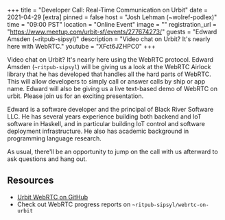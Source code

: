 +++
title = "Developer Call: Real-Time Communication on Urbit"
date = 2021-04-29
[extra]
pinned = false
host = "Josh Lehman (~wolref-podlex)"
time = "09:00 PST"
location = "Online Event"
image = ""
registration_url = "https://www.meetup.com/urbit-sf/events/277674273/"
guests = "Edward Amsden (~ritpub-sipsyl)"
description = "Video chat on Urbit? It's nearly here with WebRTC."
youtube = "XFct6JZHPC0"
+++

Video chat on Urbit? It's nearly here using the WebRTC protocol. Edward Amsden (`~ritpub-sipsyl`) will be giving us a look at the WebRTC Airlock library that he has developed that handles all the hard parts of WebRTC. This will allow developers to simply call or answer calls by ship or app name. Edward will also be giving us a live text-based demo of WebRTC on urbit. Please join us for an exciting presentation.

Edward is a software developer and the principal of Black River Software LLC. He has several years experience building both backend and IoT software in Haskell, and in particular building IoT control and software deployment infrastructure. He also has academic background in programming language research.

As usual, there'll be an opportunity to jump on the call with us afterward to ask questions and hang out.

## Resources

- [Urbit WebRTC on GitHub](https://github.com/black-river-software/urbit-webrtc)
- Check out WebRTC progress reports on `~ritpub-sipsyl/webrtc-on-urbit`

